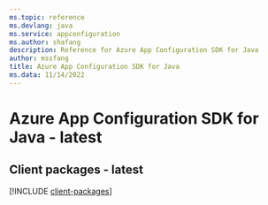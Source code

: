 ```yaml
---
ms.topic: reference
ms.devlang: java
ms.service: appconfiguration
ms.author: shafang
description: Reference for Azure App Configuration SDK for Java
author: mssfang
title: Azure App Configuration SDK for Java
ms.data: 11/14/2022
---
```

# Azure App Configuration SDK for Java - latest

## Client packages - latest
[!INCLUDE [client-packages](app-configuration-client-index.md)]